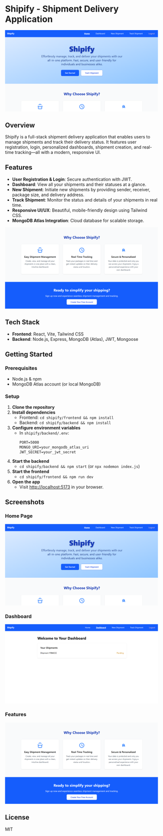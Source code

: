 # Shipify - Shipment Delivery Application

![Home Page](./HomePage.png)

## Overview
Shipify is a full-stack shipment delivery application that enables users to manage shipments and track their delivery status. It features user registration, login, personalized dashboards, shipment creation, and real-time tracking—all with a modern, responsive UI.

## Features
- **User Registration & Login**: Secure authentication with JWT.
- **Dashboard**: View all your shipments and their statuses at a glance.
- **New Shipment**: Initiate new shipments by providing sender, receiver, package size, and delivery address.
- **Track Shipment**: Monitor the status and details of your shipments in real time.
- **Responsive UI/UX**: Beautiful, mobile-friendly design using Tailwind CSS.
- **MongoDB Atlas Integration**: Cloud database for scalable storage.

![Features](./Features.png)

## Tech Stack
- **Frontend**: React, Vite, Tailwind CSS
- **Backend**: Node.js, Express, MongoDB (Atlas), JWT, Mongoose

## Getting Started

### Prerequisites
- Node.js & npm
- MongoDB Atlas account (or local MongoDB)

### Setup
1. **Clone the repository**
2. **Install dependencies**
   - Frontend: `cd shipify/frontend && npm install`
   - Backend: `cd shipify/backend && npm install`
3. **Configure environment variables**
   - In `shipify/backend/.env`:
     ```
     PORT=5000
     MONGO_URI=your_mongodb_atlas_uri
     JWT_SECRET=your_jwt_secret
     ```
4. **Start the backend**
   - `cd shipify/backend && npm start` (or `npx nodemon index.js`)
5. **Start the frontend**
   - `cd shipify/frontend && npm run dev`
6. **Open the app**
   - Visit [http://localhost:5173](http://localhost:5173) in your browser.

## Screenshots

### Home Page
![Home Page](./HomePage.png)

### Dashboard
![Dashboard](./dashboard.png)

### Features
![Features](./Features.png)

## License
MIT 